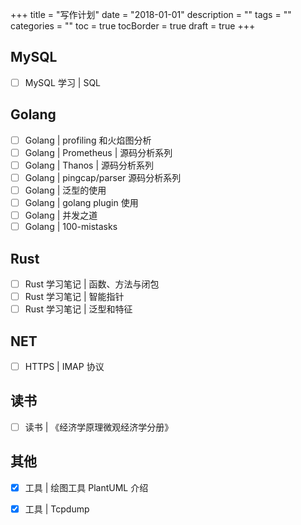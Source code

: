 +++
title = "写作计划"
date = "2018-01-01"
description = ""
tags = ""
categories = ""
toc = true
tocBorder = true
draft = true
+++

## MySQL

- [ ] MySQL 学习 | SQL

## Golang

- [ ] Golang | profiling 和火焰图分析
- [ ] Golang | Prometheus | 源码分析系列
- [ ] Golang | Thanos | 源码分析系列
- [ ] Golang | pingcap/parser 源码分析系列
- [ ] Golang | 泛型的使用
- [ ] Golang | golang plugin 使用
- [ ] Golang | 并发之道
- [ ] Golang | 100-mistasks

## Rust

- [ ] Rust 学习笔记 | 函数、方法与闭包
- [ ] Rust 学习笔记 | 智能指针
- [ ] Rust 学习笔记 | 泛型和特征

## NET

- [ ] HTTPS | IMAP 协议

## 读书

- [ ] 读书 | 《经济学原理微观经济学分册》

## 其他

- [x] 工具 | 绘图工具 PlantUML 介绍
- [x] 工具 | Tcpdump

